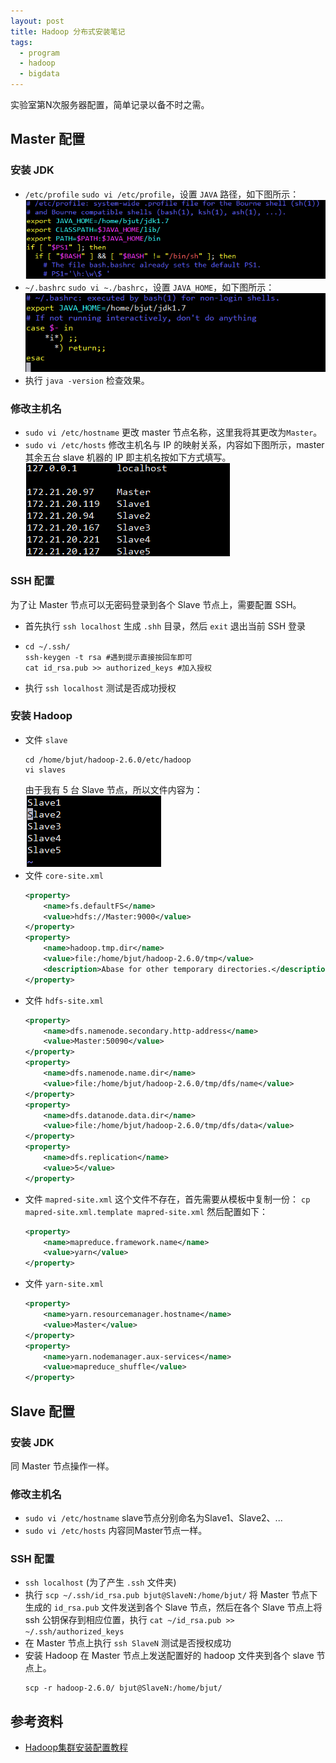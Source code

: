```yaml
---
layout: post
title: Hadoop 分布式安装笔记
tags: 
  - program
  - hadoop
  - bigdata
---
```


实验室第N次服务器配置，简单记录以备不时之需。

## Master 配置

### 安装 JDK

- `/etc/profile`
  `sudo vi /etc/profile`，设置 `JAVA` 路径，如下图所示：
  ![etcProfile](\media\files\2017\07\04\etcProfile.png)
- `~/.bashrc`
  `sudo vi ~./bashrc`，设置 `JAVA_HOME`，如下图所示：
  ![bashrc](\media\files\2017\07\04\bashrc.png)
- 执行 `java -version` 检查效果。

### 修改主机名

- `sudo vi /etc/hostname`
  更改 master 节点名称，这里我将其更改为`Master`。
- `sudo vi /etc/hosts`
  修改主机名与 IP 的映射关系，内容如下图所示，master 其余五台 slave 机器的 IP 即主机名按如下方式填写。
  ![modifyNameIP](\media\files\2017\07\04\modifyNameIP.png)

### SSH 配置

为了让 Master 节点可以无密码登录到各个 Slave 节点上，需要配置 SSH。

- 首先执行 `ssh localhost` 生成 `.shh` 目录，然后 `exit` 退出当前 SSH 登录
- ```shell
  cd ~/.ssh/
  ssh-keygen -t rsa #遇到提示直接按回车即可
  cat id_rsa.pub >> authorized_keys #加入授权
  ```
- 执行 `ssh localhost` 测试是否成功授权

### 安装 Hadoop

- 文件 `slave`
  ```shell
  cd /home/bjut/hadoop-2.6.0/etc/hadoop
  vi slaves
  ```
  由于我有 5 台 Slave 节点，所以文件内容为：
  ![slaves](\media\files\2017\07\04\slaves.png)
- 文件 `core-site.xml`
  ```xml
  <property>
      <name>fs.defaultFS</name>
      <value>hdfs://Master:9000</value>
  </property>
  <property>
      <name>hadoop.tmp.dir</name>
      <value>file:/home/bjut/hadoop-2.6.0/tmp</value>
      <description>Abase for other temporary directories.</description>
  </property>
  ```
- 文件 `hdfs-site.xml`
  ```xml
  <property>
      <name>dfs.namenode.secondary.http-address</name>
      <value>Master:50090</value>
  </property>
  <property>
      <name>dfs.namenode.name.dir</name>
      <value>file:/home/bjut/hadoop-2.6.0/tmp/dfs/name</value>
  </property>
  <property>
      <name>dfs.datanode.data.dir</name>
      <value>file:/home/bjut/hadoop-2.6.0/tmp/dfs/data</value>
  </property>
  <property>
      <name>dfs.replication</name>
      <value>5</value>
  </property>
  ```
- 文件 `mapred-site.xml`
  这个文件不存在，首先需要从模板中复制一份：
  `cp mapred-site.xml.template mapred-site.xml`
  然后配置如下：
  ```xml
  <property>
      <name>mapreduce.framework.name</name>
      <value>yarn</value>
  </property>
  ```
- 文件 `yarn-site.xml`
  ```xml
  <property>
      <name>yarn.resourcemanager.hostname</name>
      <value>Master</value>
  </property>
  <property>
      <name>yarn.nodemanager.aux-services</name>
      <value>mapreduce_shuffle</value>
  </property>
  ```

## Slave 配置

### 安装 JDK

同 Master 节点操作一样。

### 修改主机名

- `sudo vi /etc/hostname`
  slave节点分别命名为Slave1、Slave2、...
- `sudo vi /etc/hosts`
  内容同Master节点一样。

### SSH 配置

- `ssh localhost` (为了产生 `.ssh` 文件夹)
- 执行 `scp ~/.ssh/id_rsa.pub bjut@SlaveN:/home/bjut/` 将 Master 节点下生成的 `id_rsa.pub` 文件发送到各个 Slave 节点，然后在各个 Slave 节点上将 ssh 公钥保存到相应位置，执行 `cat ~/id_rsa.pub >> ~/.ssh/authorized_keys`
- 在 Master 节点上执行 `ssh SlaveN` 测试是否授权成功
- 安装 Hadoop
  在 Master 节点上发送配置好的 hadoop 文件夹到各个 slave 节点上。
  ```shell
  scp -r hadoop-2.6.0/ bjut@SlaveN:/home/bjut/
  ```

## 参考资料

- [Hadoop集群安装配置教程](http://www.powerxing.com/install-hadoop-cluster/)